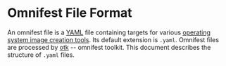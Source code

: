 # Omnifest File Format

An omnifest file is a [YAML](https://yaml.org) file containing targets for various [operating system image creation tools](https://github.com/OSMakers/image-build-tools/blob/main/Linux-Image-Creation-Tools.rst). Its default extension is `.yaml`. Omnifest files are processed by [otk](https://github.com/osbuild/otk) -- omnifest toolkit. This document describes the structure of `.yaml` files.
